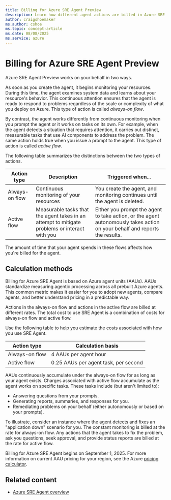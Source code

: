 ```yaml
---
title: Billing for Azure SRE Agent Preview
description: Learn how different agent actions are billed in Azure SRE Agent.
author: craigshoemaker
ms.author: cshoe
ms.topic: concept-article
ms.date: 08/08/2025
ms.service: azure
---
```


# Billing for Azure SRE Agent Preview

Azure SRE Agent Preview works on your behalf in two ways.

As soon as you create the agent, it begins monitoring your resources. During this time, the agent examines system data and learns about your resource's behavior. This continuous attention ensures that the agent is ready to respond to problems regardless of the scale or complexity of what you deploy on Azure. This type of action is called *always-on flow*.

By contrast, the agent works differently from continuous monitoring when you prompt the agent or it works on tasks on its own. For example, when the agent detects a situation that requires attention, it carries out distinct, measurable tasks that use AI components to address the problem. The same action holds true when you issue a prompt to the agent. This type of action is called *active flow*.

The following table summarizes the distinctions between the two types of actions.

| Action type | Description | Triggered when... |
|---|---|---|
| Always-on flow | Continuous monitoring of your resources | You create the agent, and monitoring continues until the agent is deleted. |
| Active flow | Measurable tasks that the agent takes in an attempt to mitigate problems or interact with you | Either you prompt the agent to take action, or the agent autonomously takes action on your behalf and reports the results. |

The amount of time that your agent spends in these flows affects how you're billed for the agent.

## Calculation methods

Billing for Azure SRE Agent is based on Azure agent units (AAUs). AAUs standardize measuring agentic processing across all prebuilt Azure agents. This common metric makes it easier for you to adopt new agents, compare agents, and better understand pricing in a predictable way.

Actions in the always-on flow and actions in the active flow are billed at different rates. The total cost to use SRE Agent is a combination of costs for always-on flow and active flow.

Use the following table to help you estimate the costs associated with how you use SRE Agent.

| Action type | Calculation basis |
|---|---|
| Always-on flow | 4 AAUs per agent hour |
| Active flow  | 0.25 AAUs per agent task, per second |

AAUs continuously accumulate under the always-on flow for as long as your agent exists. Charges associated with active flow accumulate as the agent works on specific tasks. These tasks include (but aren't limited to):

- Answering questions from your prompts.
- Generating reports, summaries, and responses for you.
- Remediating problems on your behalf (either autonomously or based on your prompts).

To illustrate, consider an instance where the agent detects and fixes an "application down" scenario for you. The constant monitoring is billed at the rate for always-on flow. Any actions that the agent takes to fix the problem, ask you questions, seek approval, and provide status reports are billed at the rate for active flow.

Billing for Azure SRE Agent begins on September 1, 2025. For more information on current AAU pricing for your region, see the Azure [pricing calculator](https://azure.microsoft.com/pricing/details/sre-agent/).

## Related content

- [Azure SRE Agent overview](./overview.md)
